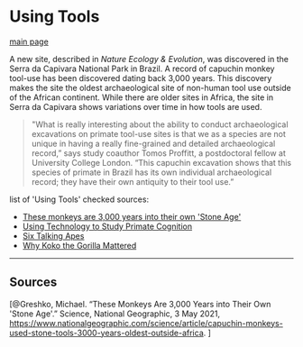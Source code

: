 # Using Tools

[main page](https://github.com/lyerlajd/INFOTC1600markdown/blob/main/README.md)

A new site, described in *Nature Ecology & Evolution*, was discovered in the Serra da Capivara National Park in Brazil. A record of capuchin monkey tool-use has been discovered dating back 3,000 years. This discovery makes the site the oldest archaeological site of non-human tool use outside of the African continent. While there are older sites in Africa, the site in Serra da Capivara shows variations over time in how tools are used. 

>"What is really interesting about the ability to conduct archaeological excavations on primate tool-use sites is that we as a species are not unique in having a   really fine-grained and detailed archaeological record,” says study coauthor Tomos Proffitt, a postdoctoral fellow at University College London. “This capuchin     excavation shows that this species of primate in Brazil has its own individual archaeological record; they have their own antiquity to their tool use.”
    
    

list of 'Using Tools' checked sources:
  * [These monkeys are 3,000 years into their own 'Stone Age'](https://www.nationalgeographic.com/science/article/capuchin-monkeys-used-stone-tools-3000-years-oldest-outside-africa)
  * [Using Technology to Study Primate Cognition](https://www.lpzoo.org/science-project/using-technology-to-study-primate-cognition/)
  * [Six Talking Apes](https://www.smithsonianmag.com/science-nature/six-talking-apes-48085302/)
  * [Why Koko the Gorilla Mattered](https://www.nationalgeographic.com/animals/article/gorillas-koko-sign-language-culture-animals)

------------
## **Sources**
[@Greshko, Michael. “These Monkeys Are 3,000 Years into Their Own 'Stone Age'.” Science, National Geographic, 3 May 2021, https://www.nationalgeographic.com/science/article/capuchin-monkeys-used-stone-tools-3000-years-oldest-outside-africa. ]
